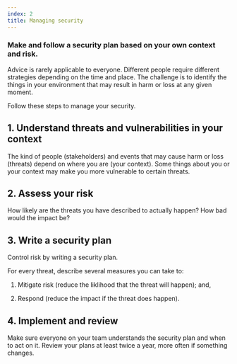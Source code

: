 ```yaml
---
index: 2
title: Managing security
---
```

### Make and follow a security plan based on your own context and risk. 

Advice is rarely applicable to everyone. Different people require different strategies depending on the time and place. The challenge is to identify the things in your environment that may result in harm or loss at any given moment. 

Follow these steps to manage your security. 

## 1. Understand threats and vulnerabilities in your context

The kind of people (stakeholders) and events that may cause harm or loss (threats) depend on where you are (your context). Some things about you or your context may make you more vulnerable to certain threats.   

## 2. Assess your risk

How likely are the threats you have described to actually happen? How bad would the impact be?  

## 3. Write a security plan

Control risk by writing a security plan.  

For every threat, describe several measures you can take to: 

1. Mitigate risk (reduce the liklihood that the threat will happen); and,

2. Respond (reduce the impact if the threat does happen).  

## 4. Implement and review 

Make sure everyone on your team understands the security plan and when to act on it. Review your plans at least twice a year, more often if something changes.